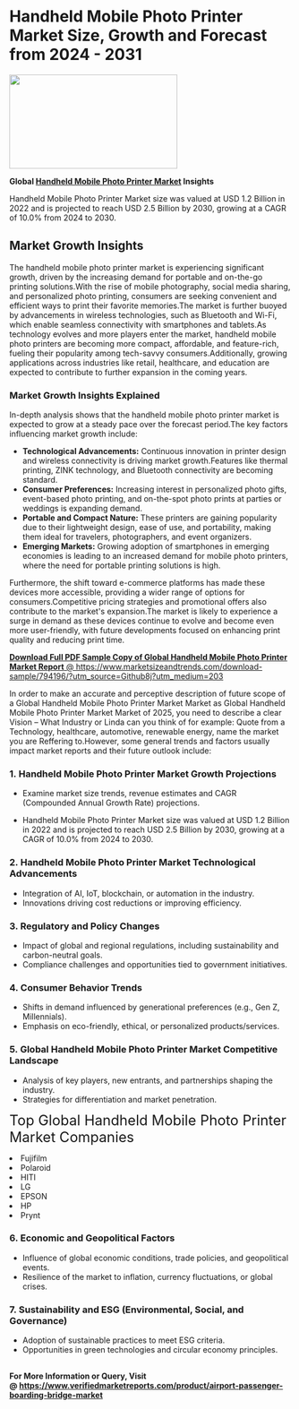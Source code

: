 <H1>Handheld Mobile Photo Printer Market Size, Growth and Forecast from 2024 - 2031</H1><img class="aligncenter size-medium wp-image-584254" src="https://thirdeyenews.in/wp-content/uploads/2024/09/Global-Market-Research-300x168.jpeg" alt="" width="300" height="168" /><p><strong>Global&nbsp;<a href="https://www.marketsizeandtrends.com/download-sample/794196/?utm_source=Github8j?utm_medium=203">Handheld Mobile Photo Printer Market</a> Insights</strong></p><p>Handheld Mobile Photo Printer Market size was valued at USD 1.2 Billion in 2022 and is projected to reach USD 2.5 Billion by 2030, growing at a CAGR of 10.0% from 2024 to 2030.</p><p><h2>Market Growth Insights</h2> <p>The handheld mobile photo printer market is experiencing significant growth, driven by the increasing demand for portable and on-the-go printing solutions.With the rise of mobile photography, social media sharing, and personalized photo printing, consumers are seeking convenient and efficient ways to print their favorite memories.The market is further buoyed by advancements in wireless technologies, such as Bluetooth and Wi-Fi, which enable seamless connectivity with smartphones and tablets.As technology evolves and more players enter the market, handheld mobile photo printers are becoming more compact, affordable, and feature-rich, fueling their popularity among tech-savvy consumers.Additionally, growing applications across industries like retail, healthcare, and education are expected to contribute to further expansion in the coming years.</p> <p><a href="#"></a></p> <h3>Market Growth Insights Explained</h3> <p>In-depth analysis shows that the handheld mobile photo printer market is expected to grow at a steady pace over the forecast period.The key factors influencing market growth include:</p> <ul> <li><strong>Technological Advancements:</strong> Continuous innovation in printer design and wireless connectivity is driving market growth.Features like thermal printing, ZINK technology, and Bluetooth connectivity are becoming standard.</li> <li><strong>Consumer Preferences:</strong> Increasing interest in personalized photo gifts, event-based photo printing, and on-the-spot photo prints at parties or weddings is expanding demand.</li> <li><strong>Portable and Compact Nature:</strong> These printers are gaining popularity due to their lightweight design, ease of use, and portability, making them ideal for travelers, photographers, and event organizers.</li> <li><strong>Emerging Markets:</strong> Growing adoption of smartphones in emerging economies is leading to an increased demand for mobile photo printers, where the need for portable printing solutions is high.</li> </ul> <p>Furthermore, the shift toward e-commerce platforms has made these devices more accessible, providing a wider range of options for consumers.Competitive pricing strategies and promotional offers also contribute to the market's expansion.The market is likely to experience a surge in demand as these devices continue to evolve and become even more user-friendly, with future developments focused on enhancing print quality and reducing print time.</p> <p><a href="#"></p><p><span class=""><strong>Download Full PDF Sample Copy of Global Handheld Mobile Photo Printer Market Report</strong> @ <a href="https://www.marketsizeandtrends.com/download-sample/794196/?utm_source=Github8j?utm_medium=203" target="_blank">https://www.marketsizeandtrends.com/download-sample/794196/?utm_source=Github8j?utm_medium=203</a></span></p><p>In order to make an accurate and perceptive description of future scope of a Global&nbsp;Handheld Mobile Photo Printer Market Market as Global&nbsp;Handheld Mobile Photo Printer Market Market of 2025, you need to describe a clear Vision &ndash; What Industry or Linda can you think of for example: Quote from a Technology, healthcare, automotive, renewable energy, name the market you are Reffering to.However, some general trends and factors usually impact market reports and their future outlook include:</p><h3>1.&nbsp;<strong>Handheld Mobile Photo Printer Market Growth Projections</strong></h3><ul><li>Examine market size trends, revenue estimates and CAGR (Compounded Annual Growth Rate) projections.</li><li><p>Handheld Mobile Photo Printer Market size was valued at USD 1.2 Billion in 2022 and is projected to reach USD 2.5 Billion by 2030, growing at a CAGR of 10.0% from 2024 to 2030.</p></li></ul><h3>2.&nbsp;<strong>Handheld Mobile Photo Printer Market Technological Advancements</strong></h3><ul><li>Integration of AI, IoT, blockchain, or automation in the industry.</li><li>Innovations driving cost reductions or improving efficiency.</li></ul><h3>3.&nbsp;<strong>Regulatory and Policy Changes</strong></h3><ul><li>Impact of global and regional regulations, including sustainability and carbon-neutral goals.</li><li>Compliance challenges and opportunities tied to government initiatives.</li></ul><h3>4.&nbsp;<strong>Consumer Behavior Trends</strong></h3><ul><li>Shifts in demand influenced by generational preferences (e.g., Gen Z, Millennials).</li><li>Emphasis on eco-friendly, ethical, or personalized products/services.</li></ul><h3>5.&nbsp;<strong>Global Handheld Mobile Photo Printer Market Competitive Landscape</strong></h3><ul><li>Analysis of key players, new entrants, and partnerships shaping the industry.</li><li>Strategies for differentiation and market penetration.</li></ul><p data-pm-slice="1 1 []"><span style="color: inherit; font-family: inherit; font-size: 25px;">Top Global Handheld Mobile Photo Printer Market Companies</span></p><div class="" data-test-id=""><p><li>Fujifilm</li><li> Polaroid</li><li> HITI</li><li> LG</li><li> EPSON</li><li> HP</li><li> Prynt</li></p></div><h3>6.&nbsp;<strong>Economic and Geopolitical Factors</strong></h3><ul><li>Influence of global economic conditions, trade policies, and geopolitical events.</li><li>Resilience of the market to inflation, currency fluctuations, or global crises.</li></ul><h3>7.&nbsp;<strong>Sustainability and ESG (Environmental, Social, and Governance)</strong></h3><ul><li>Adoption of sustainable practices to meet ESG criteria.</li><li>Opportunities in green technologies and circular economy principles.</li></ul><h2><strong style="font-size: 14px;">For More Information or Query, Visit @&nbsp;</strong><a style="background-color: #ffffff; font-size: 14px;" href="https://www.marketsizeandtrends.com/report/handheld-mobile-photo-printer-market/" target="_blank">https://www.verifiedmarketreports.com/product/airport-passenger-boarding-bridge-market</a></h2>